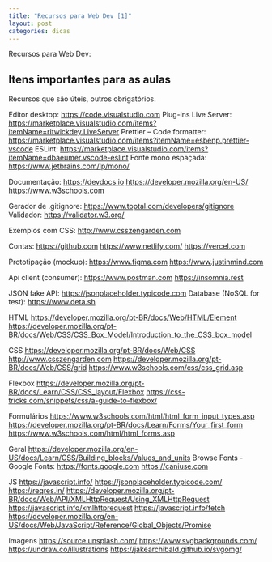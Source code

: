 ```yaml
---
title: "Recursos para Web Dev [1]"
layout: post
categories: dicas
---
```


Recursos para Web Dev:


## Itens importantes para as aulas

Recursos que são úteis, outros obrigatórios. 

Editor desktop: https://code.visualstudio.com
Plug-ins 
Live Server: https://marketplace.visualstudio.com/items?itemName=ritwickdey.LiveServer
Prettier – Code formatter: https://marketplace.visualstudio.com/items?itemName=esbenp.prettier-vscode 
ESLint: https://marketplace.visualstudio.com/items?itemName=dbaeumer.vscode-eslint 
Fonte mono espaçada: https://www.jetbrains.com/lp/mono/ 

Documentação: 
https://devdocs.io 
https://developer.mozilla.org/en-US/ 
https://www.w3schools.com 

Gerador de .gitignore: https://www.toptal.com/developers/gitignore 
Validador: https://validator.w3.org/

Exemplos com CSS: http://www.csszengarden.com

Contas:
https://github.com
https://www.netlify.com/
https://vercel.com

Prototipação (mockup):
https://www.figma.com 
https://www.justinmind.com 

Api client (consumer):
https://www.postman.com 
https://insomnia.rest 

JSON fake API: https://jsonplaceholder.typicode.com 
Database (NoSQL for test): https://www.deta.sh 

HTML
https://developer.mozilla.org/pt-BR/docs/Web/HTML/Element 
https://developer.mozilla.org/pt-BR/docs/Web/CSS/CSS_Box_Model/Introduction_to_the_CSS_box_model

CSS
https://developer.mozilla.org/pt-BR/docs/Web/CSS
http://www.csszengarden.com
https://developer.mozilla.org/pt-BR/docs/Web/CSS/grid 
https://www.w3schools.com/css/css_grid.asp 

Flexbox
https://developer.mozilla.org/pt-BR/docs/Learn/CSS/CSS_layout/Flexbox 
https://css-tricks.com/snippets/css/a-guide-to-flexbox/ 

Formulários
https://www.w3schools.com/html/html_form_input_types.asp
https://developer.mozilla.org/pt-BR/docs/Learn/Forms/Your_first_form 
https://www.w3schools.com/html/html_forms.asp 

Geral
https://developer.mozilla.org/en-US/docs/Learn/CSS/Building_blocks/Values_and_units 
Browse Fonts - Google Fonts: https://fonts.google.com 
https://caniuse.com 

JS
https://javascript.info/ 
https://jsonplaceholder.typicode.com/
https://reqres.in/
https://developer.mozilla.org/pt-BR/docs/Web/API/XMLHttpRequest/Using_XMLHttpRequest
https://javascript.info/xmlhttprequest 
https://javascript.info/fetch 
https://developer.mozilla.org/en-US/docs/Web/JavaScript/Reference/Global_Objects/Promise 

Imagens
https://source.unsplash.com/ 
https://www.svgbackgrounds.com/
https://undraw.co/illustrations 
https://jakearchibald.github.io/svgomg/ 
